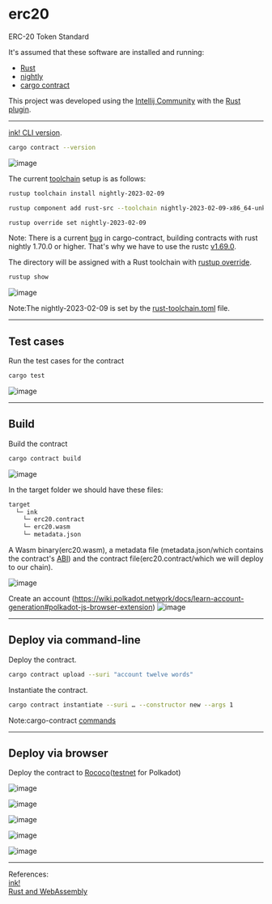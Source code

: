 # erc20
ERC-20 Token Standard

It's assumed that these software are installed and running:

<ul>
  <li><a href="https://www.rust-lang.org/tools/install" target="_blank">Rust</a></li>
  <li><a href="https://rust-lang.github.io/rustup/installation/index.html#installing-nightly" target="_blank">nightly</a></li>
  <li><a href="https://crates.io/crates/cargo-contract" target="_blank">cargo contract</a></li>
</ul>

This project was developed using the [Intellij Community](https://www.jetbrains.com/idea/download/#section=linux) with the [Rust plugin](https://www.jetbrains.com/rust/).

<hr>

[ink! CLI version](https://use.ink/getting-started/setup#ink-cli).

```bash
cargo contract --version
```

![image](https://github.com/gcp-development/erc20/assets/76512851/97773ed9-ea13-4fdc-b011-b860e7617993)

The current [toolchain](https://rust-lang.github.io/rustup-components-history/) setup is as follows:

```bash
rustup toolchain install nightly-2023-02-09
```

```bash
rustup component add rust-src --toolchain nightly-2023-02-09-x86_64-unknown-linux-gnu
```

```bash
rustup override set nightly-2023-02-09
```

Note: There is a current [bug](https://github.com/paritytech/cargo-contract/issues/1058) in cargo-contract, building contracts with rust nightly 1.70.0 or higher. That's why we have to use the rustc [v1.69.0](https://blog.rust-lang.org/2023/04/20/Rust-1.69.0.html).

The directory will be assigned with a Rust toolchain with [rustup override](https://rust-lang.github.io/rustup/overrides.html#directory-overrides).

```bash
rustup show
```
![image](https://github.com/gcp-development/erc20/assets/76512851/ea146adb-9414-4b17-8c52-200994740bf7)

Note:The nightly-2023-02-09 is set by the [rust-toolchain.toml](https://github.com/gcp-development/erc20/blob/main/rust-toolchain.toml) file.

<hr>

## Test cases

Run the test cases for the  contract
```bash
cargo test
```

![image](https://github.com/gcp-development/erc20/assets/76512851/18d2368e-aed9-45c5-9808-5eedf15cbcbe)

<hr>

## Build

Build the contract
```bash
cargo contract build
```

![image](https://github.com/gcp-development/erc20/assets/76512851/be915f99-795c-408f-b531-c4068036c606)

In the target folder we should have these files:
```bash
target
  └─ ink
    └─ erc20.contract
    └─ erc20.wasm
    └─ metadata.json
```
A Wasm binary(erc20.wasm), a metadata file (metadata.json/which contains the contract's [ABI](https://use.ink/basics/metadata#abi)) and the contract file(erc20.contract/which we will deploy to our chain).

![image](https://github.com/gcp-development/erc20/assets/76512851/5c445cea-4146-45a9-91d7-70e05bcba0a5)

Create an account (https://wiki.polkadot.network/docs/learn-account-generation#polkadot-js-browser-extension)
![image](https://github.com/gcp-development/erc20/assets/76512851/b5bb692f-010f-4fb5-8bea-414dc1cb33ae)

<hr>

## Deploy via command-line

Deploy the contract.
```bash
cargo contract upload --suri "account twelve words"
```

Instantiate the contract.
```bash
cargo contract instantiate --suri … --constructor new --args 1
```
Note:cargo-contract [commands](https://github.com/paritytech/cargo-contract/blob/master/docs/extrinsics.md#commands)

<hr>

## Deploy via browser

Deploy the contract to [Rococo](https://polkadot.js.org/apps/?rpc=wss%3A%2F%2Frococo-contracts-rpc.polkadot.io#/contracts)([testnet](https://use.ink/testnet) for Polkadot)

![image](https://github.com/gcp-development/erc20/assets/76512851/10f94c5c-a1de-4a3d-859c-af7f364ec841)

![image](https://github.com/gcp-development/erc20/assets/76512851/9a0849aa-9c3a-41d7-8dc8-4e635b1a3eb3)

![image](https://github.com/gcp-development/erc20/assets/76512851/40428f28-20a4-4f16-a663-3822784c3f75)

![image](https://github.com/gcp-development/erc20/assets/76512851/3387ab88-6ef1-4cb8-92fb-86a19e2b3d0d)

![image](https://github.com/gcp-development/erc20/assets/76512851/ce70c818-6590-4a4a-827e-9a8172bf6f62)

<hr>

References:<br/>
[ink!](https://use.ink/4.0.0-alpha.1/)<br/>
[Rust and WebAssembly](https://rustwasm.github.io/docs/book/)
